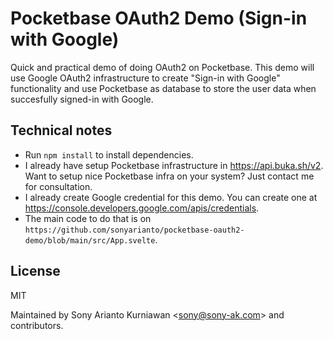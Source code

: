 # Pocketbase OAuth2 Demo (Sign-in with Google)

Quick and practical demo of doing OAuth2 on Pocketbase. This demo will use Google OAuth2 infrastructure to create "Sign-in with Google" functionality and use Pocketbase as database to store the user data when succesfully signed-in with Google.

## Technical notes

- Run `npm install` to install dependencies.
- I already have setup Pocketbase infrastructure in https://api.buka.sh/v2. Want to setup nice Pocketbase infra on your system? Just contact me for consultation.
- I already create Google credential for this demo. You can create one at https://console.developers.google.com/apis/credentials.
- The main code to do that is on `https://github.com/sonyarianto/pocketbase-oauth2-demo/blob/main/src/App.svelte`.

## License

MIT

Maintained by Sony Arianto Kurniawan <<sony@sony-ak.com>> and contributors.
